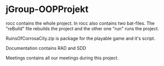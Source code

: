 # jGroup-OOPProjekt
rocc contains the whole project.
In rocc also contains two bat-files. The "reBuild" file rebuilds the project and 
the other one "run" runs the project. 

RuinsOfCorrosaCity.zip is package for the playable game and it's script. 

Documentation contains RAD and SDD

Meetings contains all our meetings during this project.

